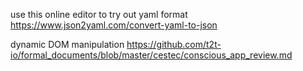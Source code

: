 

use this online editor to try out yaml format
https://www.json2yaml.com/convert-yaml-to-json

dynamic DOM manipulation
https://github.com/t2t-io/formal_documents/blob/master/cestec/conscious_app_review.md


